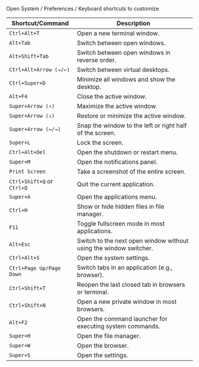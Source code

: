 Open System / Preferences / Keyboard shortcuts to customize

| **Shortcut/Command**       | **Description**                                                   |
| -------------------------- | ----------------------------------------------------------------- |
| `Ctrl+Alt+T`               | Open a new terminal window.                                       |
| `Alt+Tab`                  | Switch between open windows.                                      |
| `Alt+Shift+Tab`            | Switch between open windows in reverse order.                     |
| `Ctrl+Alt+Arrow (→/←)`     | Switch between virtual desktops.                                  |
| `Ctrl+Super+D`             | Minimize all windows and show the desktop.                        |
| `Alt+F4`                   | Close the active window.                                          |
| `Super+Arrow (↑)`          | Maximize the active window.                                       |
| `Super+Arrow (↓)`          | Restore or minimize the active window.                            |
| `Super+Arrow (←/→)`        | Snap the window to the left or right half of the screen.          |
| `Super+L`                  | Lock the screen.                                                  |
| `Ctrl+Alt+Del`             | Open the shutdown or restart menu.                                |
| `Super+M`                  | Open the notifications panel.                                     |
| `Print Screen`             | Take a screenshot of the entire screen.                           |
| `Ctrl+Shift+Q` or `Ctrl+Q` | Quit the current application.                                     |
| `Super+A`                  | Open the applications menu.                                       |
| `Ctrl+H`                   | Show or hide hidden files in file manager.                        |
| `F11`                      | Toggle fullscreen mode in most applications.                      |
| `Alt+Esc`                  | Switch to the next open window without using the window switcher. |
| `Ctrl+Alt+S`               | Open the system settings.                                         |
| `Ctrl+Page Up/Page Down`   | Switch tabs in an application (e.g., browser).                    |
| `Ctrl+Shift+T`             | Reopen the last closed tab in browsers or terminal.               |
| `Ctrl+Shift+N`             | Open a new private window in most browsers.                       |
| `Alt+F2`                   | Open the command launcher for executing system commands.          |
| `Super+H`                  | Open the file manager.                                            |
| `Super+W`                  | Open the browser.                                                 |
| `Super+S`                  | Open the settings.                                                |
